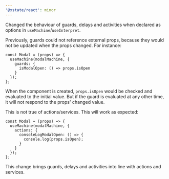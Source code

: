 ```yaml
---
'@xstate/react': minor
---
```


Changed the behaviour of guards, delays and activities when declared as options in `useMachine`/`useInterpret`.

Previously, guards could not reference external props, because they would not be updated when the props changed. For instance:

```tsx
const Modal = (props) => {
  useMachine(modalMachine, {
    guards: {
      isModalOpen: () => props.isOpen
    }
  });
};
```

When the component is created, `props.isOpen` would be checked and evaluated to the initial value. But if the guard is evaluated at any other time, it will not respond to the props' changed value.

This is not true of actions/services. This will work as expected:

```tsx
const Modal = (props) => {
  useMachine(modalMachine, {
    actions: {
      consoleLogModalOpen: () => {
        console.log(props.isOpen);
      }
    }
  });
};
```

This change brings guards, delays and activities into line with actions and services.
